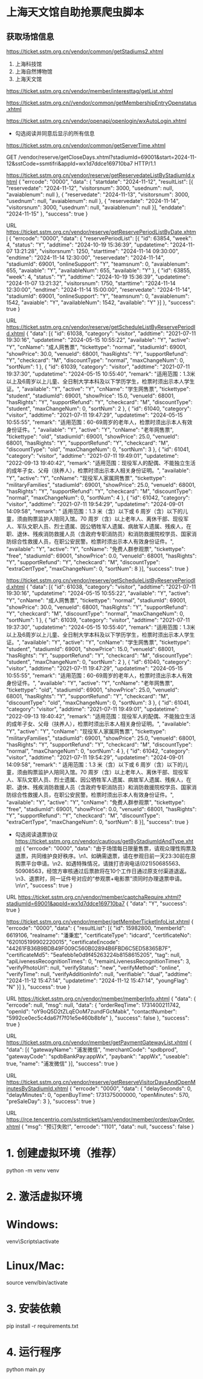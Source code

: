 # 上海天文馆自助抢票爬虫脚本

## 获取场馆信息
https://ticket.sstm.org.cn/vendor/common/getStadiums2.xhtml

1. 上海科技馆
2. 上海自然博物馆
3. 上海天文馆

https://ticket.sstm.org.cn/vendor/member/interesttag/getList.xhtml

https://ticket.sstm.org.cn//vendor/common/getMembershipEntryOpenstatus.xhtml

https://ticket.sstm.org.cn/vendor/openapi/openlogin/wxAutoLogin.xhtml

- 勾选阅读并同意后显示的所有信息

https://ticket.sstm.org.cn/vendor/common/getServerTime.xhtml

GET /vendor/reserve/getCloseDays.xhtml?stadiumId=69001&start=2024-11-12&sstCode=ssmtifri&appId=wx1d7ddce169710ba7 HTTP/1.1

https://ticket.sstm.org.cn/vendor/reserve/getReservedateListByStadiumId.xhtml
{
	"errcode": "0000",
	"data": {
		"startdate": "2024-11-12",
		"resultList": [{
			"reservedate": "2024-11-12",
			"visitorsnum": 3000,
			"usednum": null,
			"avaiablenum": null
		}, {
			"reservedate": "2024-11-13",
			"visitorsnum": 3000,
			"usednum": null,
			"avaiablenum": null
		}, {
			"reservedate": "2024-11-14",
			"visitorsnum": 3000,
			"usednum": null,
			"avaiablenum": null
		}],
		"enddate": "2024-11-15"
	},
	"success": true
}

URL	https://ticket.sstm.org.cn/vendor/reserve/getReservePeriodListByDate.xhtml
{
	"errcode": "0000",
	"data": {
		"reservePeriodList": [{
			"id": 63854,
			"week": 4,
			"status": "Y",
			"addtime": "2024-10-19 15:36:39",
			"updatetime": "2024-11-07 13:21:28",
			"visitorsnum": 1250,
			"starttime": "2024-11-14 09:30:00",
			"endtime": "2024-11-14 12:30:00",
			"reservedate": "2024-11-14",
			"stadiumId": 69001,
			"onlineSupport": "Y",
			"teamsnum": 0,
			"avaiablenum": 655,
			"avaiable": "Y",
			"availableNum": 655,
			"available": "Y"
		}, {
			"id": 63855,
			"week": 4,
			"status": "Y",
			"addtime": "2024-10-19 15:36:39",
			"updatetime": "2024-11-07 13:21:32",
			"visitorsnum": 1750,
			"starttime": "2024-11-14 12:30:00",
			"endtime": "2024-11-14 15:00:00",
			"reservedate": "2024-11-14",
			"stadiumId": 69001,
			"onlineSupport": "Y",
			"teamsnum": 0,
			"avaiablenum": 1542,
			"avaiable": "Y",
			"availableNum": 1542,
			"available": "Y"
		}]
	},
	"success": true
}

URL	https://ticket.sstm.org.cn/vendor/reserve/getScheduleListByReservePeriodId.xhtml
{
	"data": [{
		"id": 61038,
		"category": "visitor",
		"addtime": "2021-07-11 19:30:16",
		"updatetime": "2024-05-15 10:55:22",
		"available": "Y",
		"active": "Y",
		"cnName": "成人网售票",
		"tickettype": "normal",
		"stadiumId": 69001,
		"showPrice": 30.0,
		"venueId": 68001,
		"hasRights": "Y",
		"supportRefund": "Y",
		"checkcard": "M",
		"discountType": "normal",
		"maxChangeNum": 0,
		"sortNum": 1
	}, {
		"id": 61039,
		"category": "visitor",
		"addtime": "2021-07-11 19:37:30",
		"updatetime": "2024-05-15 10:55:40",
		"remark": "适用范围：1.3米以上及6周岁以上儿童、全日制大学本科及以下学历学生，检票时须出示本人学生证。",
		"available": "Y",
		"active": "Y",
		"cnName": "学生网售票",
		"tickettype": "student",
		"stadiumId": 69001,
		"showPrice": 15.0,
		"venueId": 68001,
		"hasRights": "Y",
		"supportRefund": "Y",
		"checkcard": "M",
		"discountType": "student",
		"maxChangeNum": 0,
		"sortNum": 2
	}, {
		"id": 61040,
		"category": "visitor",
		"addtime": "2021-07-11 19:47:29",
		"updatetime": "2024-05-15 10:55:55",
		"remark": "适用范围：60-69周岁的老年人，检票时须出示本人有效身份证件。",
		"available": "Y",
		"active": "Y",
		"cnName": "老年网售票",
		"tickettype": "old",
		"stadiumId": 69001,
		"showPrice": 25.0,
		"venueId": 68001,
		"hasRights": "Y",
		"supportRefund": "Y",
		"checkcard": "M",
		"discountType": "old",
		"maxChangeNum": 0,
		"sortNum": 3
	}, {
		"id": 61041,
		"category": "visitor",
		"addtime": "2021-07-11 19:49:01",
		"updatetime": "2022-09-13 19:40:42",
		"remark": "适用范围：现役军人的配偶、不能独立生活的成年子女、父母（扶养人），检票时须出示本人相关身份证明。",
		"available": "Y",
		"active": "Y",
		"cnName": "现役军人家属网售票",
		"tickettype": "militaryFamilies",
		"stadiumId": 69001,
		"showPrice": 25.0,
		"venueId": 68001,
		"hasRights": "Y",
		"supportRefund": "Y",
		"checkcard": "M",
		"discountType": "normal",
		"maxChangeNum": 0,
		"sortNum": 4
	}, {
		"id": 61042,
		"category": "visitor",
		"addtime": "2021-07-11 19:54:29",
		"updatetime": "2024-09-01 14:09:58",
		"remark": " 适用范围：1.3 米（含）以下或 6 周岁（含）以下的儿童，须由购票监护人陪同入馆。70 周岁（含）以上老年人、离休干部、现役军人、军队文职人员、烈士遗属、因公牺牲军人遗属、病故军人遗属、残疾人，在职、退休、残疾消防救援人员（含政府专职消防员）和消防救援院校学员、国家消防综合性救援人员，在职公安民警。检票时须出示本人有效身份证件。",
		"available": "Y",
		"active": "Y",
		"cnName": "免费人群参观票",
		"tickettype": "free",
		"stadiumId": 69001,
		"showPrice": 0.0,
		"venueId": 68001,
		"hasRights": "Y",
		"supportRefund": "Y",
		"checkcard": "M",
		"discountType": "extraCertType",
		"maxChangeNum": 0,
		"sortNum": 8
	}],
	"success": true
}

https://ticket.sstm.org.cn/vendor/reserve/getScheduleListByReservePeriodId.xhtml
{
	"data": [{
		"id": 61038,
		"category": "visitor",
		"addtime": "2021-07-11 19:30:16",
		"updatetime": "2024-05-15 10:55:22",
		"available": "Y",
		"active": "Y",
		"cnName": "成人网售票",
		"tickettype": "normal",
		"stadiumId": 69001,
		"showPrice": 30.0,
		"venueId": 68001,
		"hasRights": "Y",
		"supportRefund": "Y",
		"checkcard": "M",
		"discountType": "normal",
		"maxChangeNum": 0,
		"sortNum": 1
	}, {
		"id": 61039,
		"category": "visitor",
		"addtime": "2021-07-11 19:37:30",
		"updatetime": "2024-05-15 10:55:40",
		"remark": "适用范围：1.3米以上及6周岁以上儿童、全日制大学本科及以下学历学生，检票时须出示本人学生证。",
		"available": "Y",
		"active": "Y",
		"cnName": "学生网售票",
		"tickettype": "student",
		"stadiumId": 69001,
		"showPrice": 15.0,
		"venueId": 68001,
		"hasRights": "Y",
		"supportRefund": "Y",
		"checkcard": "M",
		"discountType": "student",
		"maxChangeNum": 0,
		"sortNum": 2
	}, {
		"id": 61040,
		"category": "visitor",
		"addtime": "2021-07-11 19:47:29",
		"updatetime": "2024-05-15 10:55:55",
		"remark": "适用范围：60-69周岁的老年人，检票时须出示本人有效身份证件。",
		"available": "Y",
		"active": "Y",
		"cnName": "老年网售票",
		"tickettype": "old",
		"stadiumId": 69001,
		"showPrice": 25.0,
		"venueId": 68001,
		"hasRights": "Y",
		"supportRefund": "Y",
		"checkcard": "M",
		"discountType": "old",
		"maxChangeNum": 0,
		"sortNum": 3
	}, {
		"id": 61041,
		"category": "visitor",
		"addtime": "2021-07-11 19:49:01",
		"updatetime": "2022-09-13 19:40:42",
		"remark": "适用范围：现役军人的配偶、不能独立生活的成年子女、父母（扶养人），检票时须出示本人相关身份证明。",
		"available": "Y",
		"active": "Y",
		"cnName": "现役军人家属网售票",
		"tickettype": "militaryFamilies",
		"stadiumId": 69001,
		"showPrice": 25.0,
		"venueId": 68001,
		"hasRights": "Y",
		"supportRefund": "Y",
		"checkcard": "M",
		"discountType": "normal",
		"maxChangeNum": 0,
		"sortNum": 4
	}, {
		"id": 61042,
		"category": "visitor",
		"addtime": "2021-07-11 19:54:29",
		"updatetime": "2024-09-01 14:09:58",
		"remark": " 适用范围：1.3 米（含）以下或 6 周岁（含）以下的儿童，须由购票监护人陪同入馆。70 周岁（含）以上老年人、离休干部、现役军人、军队文职人员、烈士遗属、因公牺牲军人遗属、病故军人遗属、残疾人，在职、退休、残疾消防救援人员（含政府专职消防员）和消防救援院校学员、国家消防综合性救援人员，在职公安民警。检票时须出示本人有效身份证件。",
		"available": "Y",
		"active": "Y",
		"cnName": "免费人群参观票",
		"tickettype": "free",
		"stadiumId": 69001,
		"showPrice": 0.0,
		"venueId": 68001,
		"hasRights": "Y",
		"supportRefund": "Y",
		"checkcard": "M",
		"discountType": "extraCertType",
		"maxChangeNum": 0,
		"sortNum": 8
	}],
	"success": true
}

- 勾选阅读退票协议
https://ticket.sstm.org.cn/vendor/cautious/getByStadiumIdAndType.xhtml
{
	"errcode": "0000",
	"data": "由于场馆每日限量售票，请观众理性购票及退票，共同维护良好秩序。\n1、如确需退票，请在参观日前一天23:30前在原购票平台申请。\n2、如遇特殊情况，请拨打咨询电话(021)50685563、50908563，经馆方审核通过后票款将在10个工作日通过原支付渠道退返。\n3、退票时，同一证件号对应的“参观票+电影票”须同时办理退票申请。\n\n",
	"success": true
}


URL	https://ticket.sstm.org.cn/vendor/member/captchaRequire.xhtml?stadiumId=69001&appId=wx1d7ddce169710ba7
{
	"data": "Y",
	"success": true
}

https://ticket.sstm.org.cn/vendor/member/getMemberTicketInfoList.xhtml
{
	"errcode": "0000",
	"data": {
		"resultList": [{
			"id": 15982800,
			"memberId": 6619106,
			"realname": "潘秉宏",
			"certificateType": "idcard",
			"certificateNo": "620105199902220015",
			"certificateEncode": "44261FB36B9BDB49F009C560B02894B6FBD6C5ED58365B7F",
			"certificateMd5": "5eafebb1e0d9f45263224b8158615205",
			"tag": null,
			"apiLivenessRecognitionTimes": 0,
			"remainLivenessRecognitionTimes": 3,
			"verifyPhotoUrl": null,
			"verifyStatus": "new",
			"verifyMethod": "online",
			"verifyTime": null,
			"verifyAdditionInfo": null,
			"verifiable": "dual",
			"addtime": "2024-11-12 15:47:14",
			"updatetime": "2024-11-12 15:47:14",
			"youngFlag": "N"
		}]
	},
	"success": true
}

URL	https://ticket.sstm.org.cn/vendor/member/memberInfo.xhtml
{
	"data": {
		"errcode": null,
		"msg": null,
		"data": {
			"orderReqTime": 1731400211742,
			"openId": "oY9oQ5D2tZLqEOoM7zundFGcMabk",
			"contactNumber": "5992ce0ec5c4da67f7f01e5e460b8bfe"
		},
		"success": false
	},
	"success": true
}

URL	https://ticket.sstm.org.cn/vendor/member/getPaymentGatewayList.xhtml
{
	"data": [{
		"gatewayName": "浦发微信",
		"merchantCode": "spdbprod",
		"gatewayCode": "spdbBankPay:appWx",
		"paybank": "appWx",
		"useable": true,
		"name": "浦发微信"
	}],
	"success": true
}

URL	https://ticket.sstm.org.cn/vendor/reserve/getReserveVisitorDaysAndOpenMinutesByStadiumId.xhtml
{
	"errcode": "0000",
	"data": {
		"delaySeconds": 0,
		"delayMinutes": 0,
		"openBuyTime": 1731375000000,
		"openMinutes": 570,
		"preSaleDay": 3
	},
	"success": true
}

URL	https://rce.tencentrio.com/sstmticket/sam/vendor/member/order/payOrder.xhtml
{
	"msg": "预订失败!",
	"errcode": "1101",
	"data": null,
	"success": false
}


# 1. 创建虚拟环境（推荐）
python -m venv venv

# 2. 激活虚拟环境
# Windows:
venv\Scripts\activate
# Linux/Mac:
source venv/bin/activate

# 3. 安装依赖
pip install -r requirements.txt

# 4. 运行程序
python main.py